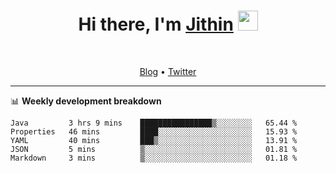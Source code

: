 <h1 align="center">Hi there, I'm <a href="https://jithset.github.io/" target="_blank">Jithin</a> <img
src="https://github.com/blackcater/blackcater/raw/main/images/Hi.gif" height="32" /></h1>

<br />

<p align="center">
  <a href="https://jithset.github.io">Blog</a> •
  <a href="https://twitter.com/jithset">Twitter</a>
</p>

---

📊 **Weekly development breakdown**

<!--START_SECTION:waka-->
```text
Java         3 hrs 9 mins    ████████████████▒░░░░░░░░   65.44 % 
Properties   46 mins         ████░░░░░░░░░░░░░░░░░░░░░   15.93 % 
YAML         40 mins         ███▒░░░░░░░░░░░░░░░░░░░░░   13.91 % 
JSON         5 mins          ▒░░░░░░░░░░░░░░░░░░░░░░░░   01.81 % 
Markdown     3 mins          ▒░░░░░░░░░░░░░░░░░░░░░░░░   01.18 % 
```
<!--END_SECTION:waka-->

